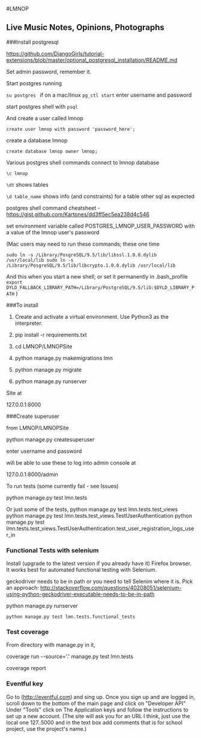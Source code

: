 #LMNOP

## Live Music Notes, Opinions, Photographs

###Install postgresql

https://github.com/DjangoGirls/tutorial-extensions/blob/master/optional_postgresql_installation/README.md

Set admin password, remember it.

Start postgres running

`su postgres ` if on a mac/linux
`pg_ctl start`  enter username and password

start postgres shell with `psql`

And create a user called lmnop

```
create user lmnop with password 'password_here';
```

create a database lmnop

```
create database lmnop owner lmnop;
```

Various postgres shell commands
connect to lmnop database

```
\c lmnop
```

`\dt`    shows tables

`\d table_name`   shows info (and constraints) for a table
other sql as expected

postgres shell command cheatsheet - https://gist.github.com/Kartones/dd3ff5ec5ea238d4c546

set environment variable called
POSTGRES_LMNOP_USER_PASSWORD
with a value of the lmnop user's password


(Mac users may need to run these commands; these one time

`sudo ln -s /Library/PosgreSQL/9.5/lib/libssl.1.0.0.dylib /usr/local/lib
sudo ln -s /Library/PosgreSQL/9.5/lib/libcrypto.1.0.0.dylib /usr/local/lib`

And this when you start a new shell; or set it permanently in .bash_profile
`export DYLD_FALLBACK_LIBRARY_PATH=/Library/PostgreSQL/9.5/lib:$DYLD_LIBRARY_PATH`
)

###To install

1. Create and activate a virtual environment. Use Python3 as the interpreter.

2. pip install -r requirements.txt

3. cd LMNOP/LMNOPSite

4. python manage.py makemigrations lmn

5. python manage.py migrate

6. python manage.py runserver

Site at

127.0.0.1:8000

###Create superuser

from LMNOP/LMNOPSite

python manage.py createsuperuser

enter username and password

will be able to use these to log into admin console at

127.0.0.1:8000/admin

To run tests  (some currently fail - see Issues)

python manage.py test lmn.tests

Or just some of the tests,
python manage.py test lmn.tests.test_views
python manage.py test lmn.tests.test_views.TestUserAuthentication
python manage.py test lmn.tests.test_views.TestUserAuthentication.test_user_registration_logs_user_in



### Functional Tests with selenium

Install (upgrade to the latest version if you already have it) Firefox browser. It works best for automated functional testing with Selenium.

geckodriver needs to be in path or you need to tell Selenim where it is. Pick an approach: http://stackoverflow.com/questions/40208051/selenium-using-python-geckodriver-executable-needs-to-be-in-path

python manage.py runserver

```
python manage.py test lmn.tests.functional_tests
```

### Test coverage

From directory with manage.py in it,

coverage run --source='.' manage.py test lmn.tests

coverage report


### Eventful key
Go to (http://eventful.com) and sing up.
	Once you sign up and are logged in, scroll down to the bottom of the main page and click on "Developer API"
	Under "Tools" click on The Application keys and follow the instructions to set up a new account.
	(The site will ask you for an URL I think, just use the local one 127..5000 and in the text box add comments that is for school project, use the project's name.)
